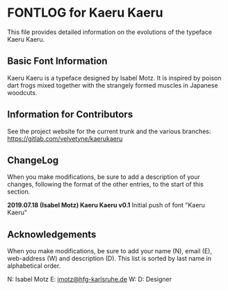 # FONTLOG for Kaeru Kaeru
This file provides detailed information on the evolutions of the typeface Kaeru Kaeru.

## Basic Font Information
Kaeru Kaeru is a typeface designed by Isabel Motz. It is inspired by poison dart frogs mixed together with the strangely formed muscles in Japanese woodcuts.

## Information for Contributors
See the project website for the current trunk and the various branches:
https://gitlab.com/velvetyne/kaerukaeru 

## ChangeLog
When you make modifications, be sure to add a description of your changes,
following the format of the other entries, to the start of this section.

**2019.07.18 (Isabel Motz) Kaeru Kaeru v0.1**
Initial push of font "Kaeru Kaeru"

## Acknowledgements
When you make modifications, be sure to add your name (N), email (E),
web-address (W) and description (D). This list is sorted by last name in
alphabetical order.

N: Isabel Motz
E: imotz@hfg-karlsruhe.de
W: 
D: Designer